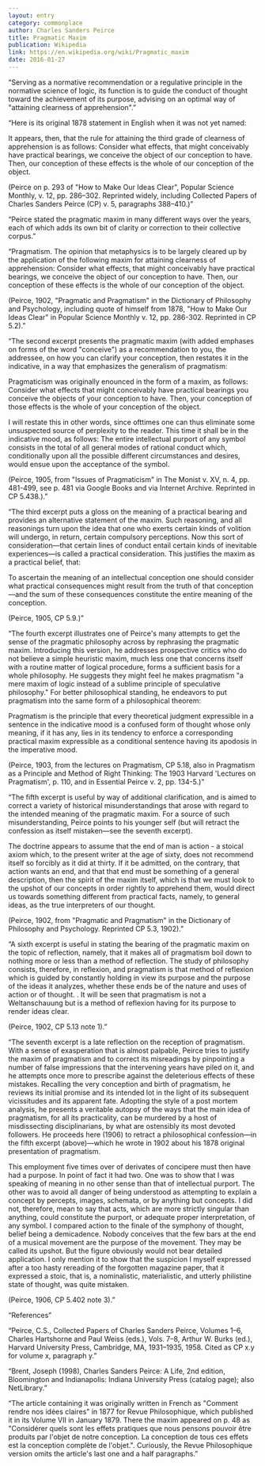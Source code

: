 ```yaml
---
layout: entry
category: commonplace
author: Charles Sanders Peirce
title: Pragmatic Maxim
publication: Wikipedia
link: https://en.wikipedia.org/wiki/Pragmatic_maxim
date: 2016-01-27
---
```


“Serving as a normative recommendation or a regulative principle in the normative science of logic, its function is to guide the conduct of thought toward the achievement of its purpose, advising on an optimal way of "attaining clearness of apprehension".”

“Here is its original 1878 statement in English when it was not yet named:

It appears, then, that the rule for attaining the third grade of clearness of apprehension is as follows: Consider what effects, that might conceivably have practical bearings, we conceive the object of our conception to have. Then, our conception of these effects is the whole of our conception of the object.

(Peirce on p. 293 of "How to Make Our Ideas Clear", Popular Science Monthly, v. 12, pp. 286–302. Reprinted widely, including Collected Papers of Charles Sanders Peirce (CP) v. 5, paragraphs 388–410.)”

“Peirce stated the pragmatic maxim in many different ways over the years, each of which adds its own bit of clarity or correction to their collective corpus.”

“Pragmatism. The opinion that metaphysics is to be largely cleared up by the application of the following maxim for attaining clearness of apprehension: Consider what effects, that might conceivably have practical bearings, we conceive the object of our conception to have. Then, our conception of these effects is the whole of our conception of the object.

(Peirce, 1902, "Pragmatic and Pragmatism" in the Dictionary of Philosophy and Psychology, including quote of himself from 1878, "How to Make Our Ideas Clear" in Popular Science Monthly v. 12, pp. 286-302. Reprinted in CP 5.2).”

“The second excerpt presents the pragmatic maxim (with added emphases on forms of the word "conceive") as a recommendation to you, the addressee, on how you can clarify your conception, then restates it in the indicative, in a way that emphasizes the generalism of pragmatism:

Pragmaticism was originally enounced in the form of a maxim, as follows: Consider what effects that might conceivably have practical bearings you conceive the objects of your conception to have. Then, your conception of those effects is the whole of your conception of the object.

I will restate this in other words, since ofttimes one can thus eliminate some unsuspected source of perplexity to the reader. This time it shall be in the indicative mood, as follows: The entire intellectual purport of any symbol consists in the total of all general modes of rational conduct which, conditionally upon all the possible different circumstances and desires, would ensue upon the acceptance of the symbol.

(Peirce, 1905, from "Issues of Pragmaticism" in The Monist v. XV, n. 4, pp. 481-499, see p. 481 via Google Books and via Internet Archive. Reprinted in CP 5.438.).”

“The third excerpt puts a gloss on the meaning of a practical bearing and provides an alternative statement of the maxim. Such reasoning, and all reasonings turn upon the idea that one who exerts certain kinds of volition will undergo, in return, certain compulsory perceptions. Now this sort of consideration—that certain lines of conduct entail certain kinds of inevitable experiences—is called a practical consideration. This justifies the maxim as a practical belief, that:

To ascertain the meaning of an intellectual conception one should consider what practical consequences might result from the truth of that conception—and the sum of these consequences constitute the entire meaning of the conception.

(Peirce, 1905, CP 5.9.)”

“The fourth excerpt illustrates one of Peirce's many attempts to get the sense of the pragmatic philosophy across by rephrasing the pragmatic maxim. Introducing this version, he addresses prospective critics who do not believe a simple heuristic maxim, much less one that concerns itself with a routine matter of logical procedure, forms a sufficient basis for a whole philosophy. He suggests they might feel he makes pragmatism "a mere maxim of logic instead of a sublime principle of speculative philosophy." For better philosophical standing, he endeavors to put pragmatism into the same form of a philosophical theorem:

Pragmatism is the principle that every theoretical judgment expressible in a sentence in the indicative mood is a confused form of thought whose only meaning, if it has any, lies in its tendency to enforce a corresponding practical maxim expressible as a conditional sentence having its apodosis in the imperative mood.

(Peirce, 1903, from the lectures on Pragmatism, CP 5.18, also in Pragmatism as a Principle and Method of Right Thinking: The 1903 Harvard 'Lectures on Pragmatism', p. 110, and in Essential Peirce v. 2, pp. 134-5.)”

“The fifth excerpt is useful by way of additional clarification, and is aimed to correct a variety of historical misunderstandings that arose with regard to the intended meaning of the pragmatic maxim. For a source of such misunderstanding, Peirce points to his younger self (but will retract the confession as itself mistaken—see the seventh excerpt).

The doctrine appears to assume that the end of man is action - a stoical axiom which, to the present writer at the age of sixty, does not recommend itself so forcibly as it did at thirty. If it be admitted, on the contrary, that action wants an end, and that that end must be something of a general description, then the spirit of the maxim itself, which is that we must look to the upshot of our concepts in order rightly to apprehend them, would direct us towards something different from practical facts, namely, to general ideas, as the true interpreters of our thought.

(Peirce, 1902, from "Pragmatic and Pragmatism" in the Dictionary of Philosophy and Psychology. Reprinted CP 5.3, 1902).”

“A sixth excerpt is useful in stating the bearing of the pragmatic maxim on the topic of reflection, namely, that it makes all of pragmatism boil down to nothing more or less than a method of reflection.
The study of philosophy consists, therefore, in reflexion, and pragmatism is that method of reflexion which is guided by constantly holding in view its purpose and the purpose of the ideas it analyzes, whether these ends be of the nature and uses of action or of thought. . It will be seen that pragmatism is not a Weltanschauung but is a method of reflexion having for its purpose to render ideas clear.

(Peirce, 1902, CP 5.13 note 1).”

“The seventh excerpt is a late reflection on the reception of pragmatism. With a sense of exasperation that is almost palpable, Peirce tries to justify the maxim of pragmatism and to correct its misreadings by pinpointing a number of false impressions that the intervening years have piled on it, and he attempts once more to prescribe against the deleterious effects of these mistakes. Recalling the very conception and birth of pragmatism, he reviews its initial promise and its intended lot in the light of its subsequent vicissitudes and its apparent fate. Adopting the style of a post mortem analysis, he presents a veritable autopsy of the ways that the main idea of pragmatism, for all its practicality, can be murdered by a host of misdissecting disciplinarians, by what are ostensibly its most devoted followers. He proceeds here (1906) to retract a philosophical confession—in the fifth excerpt (above)—which he wrote in 1902 about his 1878 original presentation of pragmatism.

This employment five times over of derivates of concipere must then have had a purpose. In point of fact it had two. One was to show that I was speaking of meaning in no other sense than that of intellectual purport. The other was to avoid all danger of being understood as attempting to explain a concept by percepts, images, schemata, or by anything but concepts. I did not, therefore, mean to say that acts, which are more strictly singular than anything, could constitute the purport, or adequate proper interpretation, of any symbol. I compared action to the finale of the symphony of thought, belief being a demicadence. Nobody conceives that the few bars at the end of a musical movement are the purpose of the movement. They may be called its upshot. But the figure obviously would not bear detailed application. I only mention it to show that the suspicion I myself expressed after a too hasty rereading of the forgotten magazine paper, that it expressed a stoic, that is, a nominalistic, materialistic, and utterly philistine state of thought, was quite mistaken.

(Peirce, 1906, CP 5.402 note 3).”

“References”

“Peirce, C.S., Collected Papers of Charles Sanders Peirce, Volumes 1–6, Charles Hartshorne and Paul Weiss (eds.), Vols. 7–8, Arthur W. Burks (ed.), Harvard University Press, Cambridge, MA, 1931–1935, 1958. Cited as CP x.y for volume x, paragraph y.”

“Brent, Joseph (1998), Charles Sanders Peirce: A Life, 2nd edition, Bloomington and Indianapolis: Indiana University Press (catalog page); also NetLibrary.”

“The article containing it was originally written in French as "Comment rendre nos idées claires" in 1877 for Revue Philosophique, which published it in its Volume VII in January 1879. There the maxim appeared on p. 48 as "Considérer quels sont les effets pratiques que nous pensons pouvoir être produits par l'objet de notre conception. La conception de tous ces effets est la conception complète de l'objet.". Curiously, the Revue Philosophique version omits the article's last one and a half paragraphs.”

